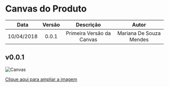 # Canvas do Produto 

| Data | Versão | Descrição | Autor |
|:----:|:------:|:---------:|:-----:|
|10/04/2018|0.0.1|Primeira Versão da Canvas|Mariana De Souza Mendes|



## v0.0.1

![Canvas](https://uploaddeimagens.com.br/images/001/367/496/original/product_canvas_%281%29.png?1523399398)

[Clique aqui para ampliar a imagem](https://uploaddeimagens.com.br/images/001/367/496/original/product_canvas_%281%29.png?1523399398)
